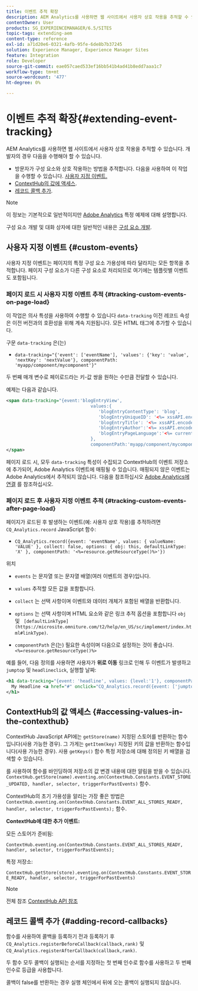 ```yaml
---
title: 이벤트 추적 확장
description: AEM Analytics를 사용하면 웹 사이트에서 사용자 상호 작용을 추적할 수 있습니다
contentOwner: User
products: SG_EXPERIENCEMANAGER/6.5/SITES
topic-tags: extending-aem
content-type: reference
exl-id: a71d20e6-0321-4afb-95fe-6de8b7b37245
solution: Experience Manager, Experience Manager Sites
feature: Integration
role: Developer
source-git-commit: eae057caed533ef16bb541b4ad41b8edd7aaa1c7
workflow-type: tm+mt
source-wordcount: '477'
ht-degree: 0%

---
```


# 이벤트 추적 확장{#extending-event-tracking}

AEM Analytics를 사용하면 웹 사이트에서 사용자 상호 작용을 추적할 수 있습니다. 개발자의 경우 다음을 수행해야 할 수 있습니다.

* 방문자가 구성 요소와 상호 작용하는 방법을 추적합니다. 다음을 사용하여 이 작업을 수행할 수 있습니다. [사용자 지정 이벤트.](#custom-events)
* [ContextHub의 값에 액세스](/help/sites-developing/extending-analytics.md#accessing-values-in-the-contexthub).
* [레코드 콜백 추가](#adding-record-callbacks).

>[!NOTE]
>
>이 정보는 기본적으로 일반적이지만 [Adobe Analytics](/help/sites-administering/adobeanalytics.md) 특정 예제에 대해 설명합니다.
>
>구성 요소 개발 및 대화 상자에 대한 일반적인 내용은 [구성 요소 개발](/help/sites-developing/components.md).

## 사용자 지정 이벤트 {#custom-events}

사용자 지정 이벤트는 페이지의 특정 구성 요소 가용성에 따라 달라지는 모든 항목을 추적합니다. 페이지 구성 요소가 다른 구성 요소로 처리되므로 여기에는 템플릿별 이벤트도 포함됩니다.

### 페이지 로드 시 사용자 지정 이벤트 추적 {#tracking-custom-events-on-page-load}

이 작업은 의사 특성을 사용하여 수행할 수 있습니다 `data-tracking` 이전 레코드 속성은 이전 버전과의 호환성을 위해 계속 지원됩니다. 모든 HTML 태그에 추가할 수 있습니다.

구문 `data-tracking` 은(는)

* `data-tracking="{'event': ['eventName'], 'values': {'key': 'value', 'nextKey': 'nextValue'}, componentPath: 'myapp/component/mycomponent'}"`

두 번째 매개 변수로 페이로드라는 키-값 쌍을 원하는 수만큼 전달할 수 있습니다.

예제는 다음과 같습니다.

```xml
<span data-tracking="{event:'blogEntryView',
                                values:{
                                   'blogEntryContentType': 'blog',
                                   'blogEntryUniqueID': '<%= xssAPI.encodeForJSString(entry.getId()) %>',
                                   'blogEntryTitle': '<%= xssAPI.encodeForJSString(entry.getTitle()) %>',
                                   'blogEntryAuthor':'<%= xssAPI.encodeForJSString(entry.getAuthor()) %>',
                                   'blogEntryPageLanguage':'<%= currentPage.getLanguage(true) %>'
                                },
                                componentPath:'myapp/component/mycomponent'}">
</span>
```

페이지 로드 시, 모두 `data-tracking` 특성이 수집되고 ContextHub의 이벤트 저장소에 추가되어, Adobe Analytics 이벤트에 매핑될 수 있습니다. 매핑되지 않은 이벤트는 Adobe Analytics에서 추적되지 않습니다. 다음을 참조하십시오 [Adobe Analytics에 연결](/help/sites-administering/adobeanalytics.md) 를 참조하십시오.

### 페이지 로드 후 사용자 지정 이벤트 추적 {#tracking-custom-events-after-page-load}

페이지가 로드된 후 발생하는 이벤트(예: 사용자 상호 작용)를 추적하려면 `CQ_Analytics.record` JavaScript 함수:

* `CQ_Analytics.record({event: 'eventName', values: { valueName: 'VALUE' }, collect: false, options: { obj: this, defaultLinkType: 'X' }, componentPath: '<%=resource.getResourceType()%>'})`

위치

* `events` 는 문자열 또는 문자열 배열(여러 이벤트의 경우)입니다.

* `values` 추적할 모든 값을 포함합니다.
* `collect` 는 선택 사항이며 이벤트와 데이터 개체가 포함된 배열을 반환합니다.
* `options` 는 선택 사항이며 HTML 요소와 같은 링크 추적 옵션을 포함합니다 `obj` 및 ` [defaultLinkType](https://microsite.omniture.com/t2/help/en_US/sc/implement/index.html#linkType)`.

* `componentPath` 은(는) 필요한 속성이며 다음으로 설정하는 것이 좋습니다. `<%=resource.getResourceType()%>`

예를 들어, 다음 정의를 사용하면 사용자가 **위로 이동** 링크로 인해 두 이벤트가 발생하고 `jumptop` 및 `headlineclick`, 실행할 날짜:

```xml
<h1 data-tracking="{event: 'headline', values: {level:'1'}, componentPath: '<%=resource.getResourceType()%>'}">
  My Headline <a href="#" onclick="CQ_Analytics.record({event: ['jumptop','headlineclick'],  values: {level:'1'}, componentPath: '<%=resource.getResourceType()%>'})">Jump to top</a>
</h1>
```

## ContextHub의 값 액세스 {#accessing-values-in-the-contexthub}

ContextHub JavaScript API에는 `getStore(name)` 지정된 스토어를 반환하는 함수입니다(사용 가능한 경우). 그 가게는 `getItem(key)` 지정된 키의 값을 반환하는 함수입니다(사용 가능한 경우). 사용 `getKeys()` 함수 특정 저장소에 대해 정의된 키 배열을 검색할 수 있습니다.

를 사용하여 함수를 바인딩하여 저장소의 값 변경 내용에 대한 알림을 받을 수 있습니다. `ContextHub.getStore(name).eventing.on(ContextHub.Constants.EVENT_STORE_UPDATED, handler, selector, triggerForPastEvents)` 함수.

ContextHub의 초기 가용성을 알리는 가장 좋은 방법은 `ContextHub.eventing.on(ContextHub.Constants.EVENT_ALL_STORES_READY, handler, selector, triggerForPastEvents);` 함수.

**ContextHub에 대한 추가 이벤트:**

모든 스토어가 준비됨:

`ContextHub.eventing.on(ContextHub.Constants.EVENT_ALL_STORES_READY, handler, selector, triggerForPastEvents);`

특정 저장소:

`ContextHub.getStore(store).eventing.on(ContextHub.Constants.EVENT_STORE_READY, handler, selector, triggerForPastEvents)`

>[!NOTE]
>
>전체 참조 [ContextHub API 참조](https://helpx.adobe.com/experience-manager/6-5/sites/developing/using/contexthub-api.html#ContextHubJavascriptAPIReference)

## 레코드 콜백 추가 {#adding-record-callbacks}

함수를 사용하여 콜백을 등록하기 전과 등록하기 후 `CQ_Analytics.registerBeforeCallback(callback,rank)` 및 `CQ_Analytics.registerAfterCallback(callback,rank)`.

두 함수 모두 콜백이 실행되는 순서를 지정하는 첫 번째 인수로 함수를 사용하고 두 번째 인수로 등급을 사용합니다.

콜백이 false를 반환하는 경우 실행 체인에서 뒤에 오는 콜백이 실행되지 않습니다.
